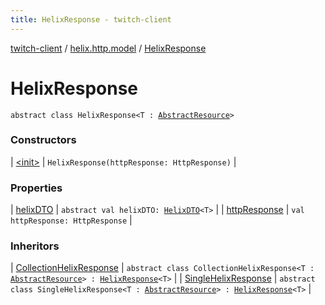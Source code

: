 ```yaml
---
title: HelixResponse - twitch-client
---
```


[twitch-client](../../index.html) / [helix.http.model](../index.html) / [HelixResponse](./index.html)

# HelixResponse

`abstract class HelixResponse<T : `[`AbstractResource`](../-abstract-resource/index.html)`>`

### Constructors

| [&lt;init&gt;](-init-.html) | `HelixResponse(httpResponse: HttpResponse)` |

### Properties

| [helixDTO](helix-d-t-o.html) | `abstract val helixDTO: `[`HelixDTO`](../-helix-d-t-o/index.html)`<T>` |
| [httpResponse](http-response.html) | `val httpResponse: HttpResponse` |

### Inheritors

| [CollectionHelixResponse](../-collection-helix-response/index.html) | `abstract class CollectionHelixResponse<T : `[`AbstractResource`](../-abstract-resource/index.html)`> : `[`HelixResponse`](./index.html)`<T>` |
| [SingleHelixResponse](../-single-helix-response/index.html) | `abstract class SingleHelixResponse<T : `[`AbstractResource`](../-abstract-resource/index.html)`> : `[`HelixResponse`](./index.html)`<T>` |

